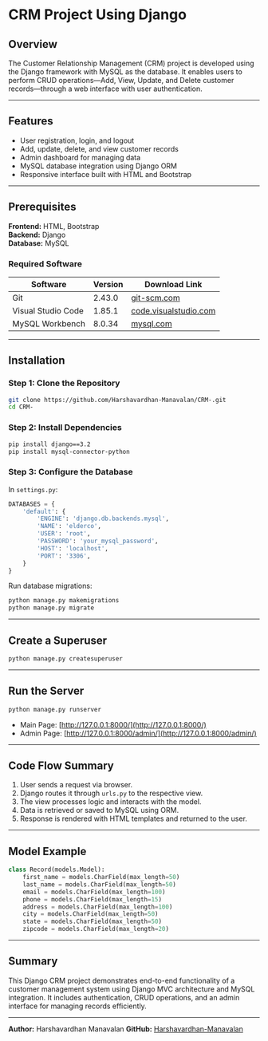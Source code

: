 # CRM Project Using Django

## Overview
The Customer Relationship Management (CRM) project is developed using the Django framework with MySQL as the database. It enables users to perform CRUD operations—Add, View, Update, and Delete customer records—through a web interface with user authentication.

---

## Features
- User registration, login, and logout
- Add, update, delete, and view customer records
- Admin dashboard for managing data
- MySQL database integration using Django ORM
- Responsive interface built with HTML and Bootstrap

---

## Prerequisites
**Frontend:** HTML, Bootstrap  
**Backend:** Django  
**Database:** MySQL  

### Required Software
| Software | Version | Download Link |
|-----------|----------|----------------|
| Git | 2.43.0 | [git-scm.com](https://www.git-scm.com/download/win) |
| Visual Studio Code | 1.85.1 | [code.visualstudio.com](https://code.visualstudio.com/download) |
| MySQL Workbench | 8.0.34 | [mysql.com](https://dev.mysql.com/downloads/installer/) |

---

## Installation

### Step 1: Clone the Repository
```bash
git clone https://github.com/Harshavardhan-Manavalan/CRM-.git
cd CRM-
````

### Step 2: Install Dependencies

```bash
pip install django==3.2
pip install mysql-connector-python
```

### Step 3: Configure the Database

In `settings.py`:

```python
DATABASES = {
    'default': {
        'ENGINE': 'django.db.backends.mysql',
        'NAME': 'elderco',
        'USER': 'root',
        'PASSWORD': 'your_mysql_password',
        'HOST': 'localhost',
        'PORT': '3306',
    }
}
```

Run database migrations:

```bash
python manage.py makemigrations
python manage.py migrate
```

---

## Create a Superuser

```bash
python manage.py createsuperuser
```

---

## Run the Server

```bash
python manage.py runserver
```

* Main Page: [http://127.0.0.1:8000/](http://127.0.0.1:8000/)
* Admin Page: [http://127.0.0.1:8000/admin/](http://127.0.0.1:8000/admin/)

---

## Code Flow Summary

1. User sends a request via browser.
2. Django routes it through `urls.py` to the respective view.
3. The view processes logic and interacts with the model.
4. Data is retrieved or saved to MySQL using ORM.
5. Response is rendered with HTML templates and returned to the user.

---

## Model Example

```python
class Record(models.Model):
    first_name = models.CharField(max_length=50)
    last_name = models.CharField(max_length=50)
    email = models.CharField(max_length=100)
    phone = models.CharField(max_length=15)
    address = models.CharField(max_length=100)
    city = models.CharField(max_length=50)
    state = models.CharField(max_length=50)
    zipcode = models.CharField(max_length=20)
```

---

## Summary

This Django CRM project demonstrates end-to-end functionality of a customer management system using Django MVC architecture and MySQL integration. It includes authentication, CRUD operations, and an admin interface for managing records efficiently.

---

**Author:** Harshavardhan Manavalan
**GitHub:** [Harshavardhan-Manavalan](https://github.com/Harshavardhan-Manavalan)

